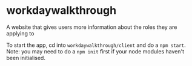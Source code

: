 # workdaywalkthrough
A website that gives users more information about the roles they are applying to

To start the app, cd into `workdaywalkthrough/client` and do a `npm start`. Note: you may need to do a `npm init` first if your node modules haven't been initialised.
